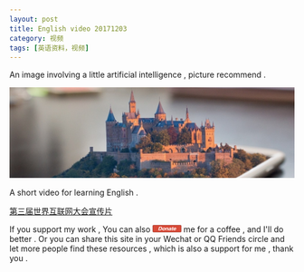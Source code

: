 ```yaml
---
layout: post
title: English video 20171203
category: 视频
tags: [英语资料，视频]
---
```


An image involving a little artificial intelligence , picture recommend .

<img src="/images/top-head-piature/the-world-3th-international-conference.jpg" width="722" height="160">

A short video for learning English .

[第三届世界互联网大会宣传片](http://v.zjol.com.cn/video/iframe/player.html?id=132529&autoPlay=1)

If you support my work , You can also <a href="https://camplus.github.io/donate.html" title="谢谢支持"><img src="/images/donate/DonateButton.png" width="50.63" height="13.63" ></a> me for a coffee , and I'll do better . Or you can share this site in your Wechat or QQ Friends circle and let more people find these resources , which is also a support for me , thank you .

